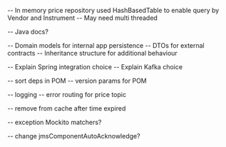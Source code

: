 -- In memory price repository used HashBasedTable to enable query by Vendor and Instrument
-- May need multi threaded

-- Java docs?

-- Domain models for internal app persistence
-- DTOs for external contracts
-- Inheritance structure for additional behaviour

-- Explain Spring integration choice
-- Explain Kafka choice

-- sort deps in POM
-- version params for POM

-- logging
-- error routing for price topic

-- remove from cache after time expired

-- exception Mockito matchers?

-- change jmsComponentAutoAcknowledge?
